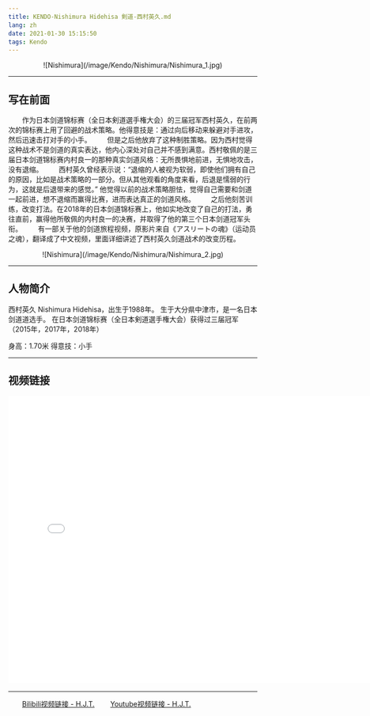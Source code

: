 ```yaml
---
title: KENDO-Nishimura Hidehisa 剣道-西村英久.md
lang: zh
date: 2021-01-30 15:15:50
tags: Kendo
---
```


<center>![Nishimura](/image/Kendo/Nishimura/Nishimura_1.jpg)</center> 

---------------------  

## 写在前面
    
&#8195;&#8195;作为日本剑道锦标赛（全日本剣道選手権大会）的三届冠军西村英久，在前两次的锦标赛上用了回避的战术策略。他得意技是：通过向后移动来躲避对手进攻，然后迅速击打对手的小手。
&#8195;&#8195;但是之后他放弃了这种制胜策略。因为西村觉得这种战术不是剑道的真实表达，他内心深处对自己并不感到满意。西村敬佩的是三届日本剑道锦标赛内村良一的那种真实剑道风格：无所畏惧地前进，无惧地攻击，没有退缩。
&#8195;&#8195;西村英久曾经表示说：“退缩的人被视为软弱，即使他们拥有自己的原因，比如是战术策略的一部分。但从其他观看的角度来看，后退是懦弱的行为，这就是后退带来的感觉。” 他觉得以前的战术策略胆怯，觉得自己需要和剑道一起前进，想不退缩而赢得比赛，进而表达真正的剑道风格。 
&#8195;&#8195;之后他刻苦训练，改变打法。在2018年的日本剑道锦标赛上，他如实地改变了自己的打法，勇往直前，赢得他所敬佩的内村良一的决赛，并取得了他的第三个日本剑道冠军头衔。
&#8195;&#8195;有一部关于他的剑道旅程视频，原影片来自《アスリートの魂》（运动员之魂），翻译成了中文视频，里面详细讲述了西村英久剑道战术的改变历程。

<center>![Nishimura](/image/Kendo/Nishimura/Nishimura_2.jpg)</center>

---------------------  

## 人物简介  

西村英久 Nishimura Hidehisa，出生于1988年。
生于大分県中津市，是一名日本剑道道选手。
在日本剑道锦标赛（全日本剣道選手権大会）获得过三届冠军
（2015年，2017年，2018年）

身高：1.70米
得意技：小手

---------------------  

## 视频链接 

<center><iframe src="//player.bilibili.com/player.html?aid=930241223&bvid=BV1mK4y1o7kw&cid=327614542&page=1" height="580" width="760" quality="high" scrolling="no" border="0" frameborder="no" framespacing="0" allowfullscreen="true"> </iframe></center>  
  
---------------------  

&#8195;&#8195;[Bilibili视频链接 - H.J.T.](https://www.bilibili.com/video/BV1mK4y1o7kw "Title")
&#8195;&#8195;[Youtube视频链接 - H.J.T.](https://youtu.be/7JVFqALsxdU "Title")
